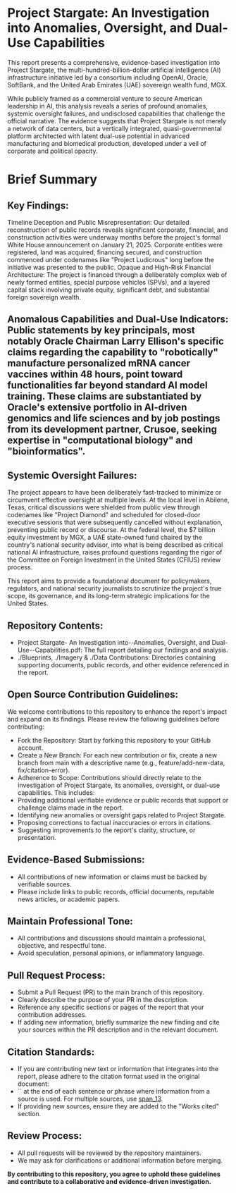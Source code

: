 # Project Stargate: An Investigation into Anomalies, Oversight, and Dual-Use Capabilities

This report presents a comprehensive, evidence-based investigation into Project Stargate, the multi-hundred-billion-dollar artificial intelligence (AI) infrastructure initiative led by a consortium including OpenAI, Oracle, SoftBank, and the United Arab Emirates (UAE) sovereign wealth fund, MGX.

While publicly framed as a commercial venture to secure American leadership in AI, this analysis reveals a series of profound anomalies, systemic oversight failures, and undisclosed capabilities that challenge the official narrative. The evidence suggests that Project Stargate is not merely a network of data centers, but a vertically integrated, quasi-governmental platform architected with latent dual-use potential in advanced manufacturing and biomedical production, developed under a veil of corporate and political opacity.

# Brief Summary

## Key Findings:
Timeline Deception and Public Misrepresentation: Our detailed reconstruction of public records reveals significant corporate, financial, and construction activities were underway months before the project's formal White House announcement on January 21, 2025. Corporate entities were registered, land was acquired, financing secured, and construction commenced under codenames like "Project Ludicrous" long before the initiative was presented to the public.
Opaque and High-Risk Financial Architecture: The project is financed through a deliberately complex web of newly formed entities, special purpose vehicles (SPVs), and a layered capital stack involving private equity, significant debt, and substantial foreign sovereign wealth.

## Anomalous Capabilities and Dual-Use Indicators: Public statements by key principals, most notably Oracle Chairman Larry Ellison's specific claims regarding the capability to "robotically" manufacture personalized mRNA cancer vaccines within 48 hours, point toward functionalities far beyond standard AI model training. These claims are substantiated by Oracle's extensive portfolio in AI-driven genomics and life sciences and by job postings from its development partner, Crusoe, seeking expertise in "computational biology" and "bioinformatics".

## Systemic Oversight Failures: 

The project appears to have been deliberately fast-tracked to minimize or circumvent effective oversight at multiple levels. At the local level in Abilene, Texas, critical discussions were shielded from public view through codenames like "Project Diamond" and scheduled for closed-door executive sessions that were subsequently cancelled without explanation, preventing public record or discourse. At the federal level, the $7 billion equity investment by MGX, a UAE state-owned fund chaired by the country's national security advisor, into what is being described as critical national AI infrastructure, raises profound questions regarding the rigor of the Committee on Foreign Investment in the United States (CFIUS) review process.

This report aims to provide a foundational document for policymakers, regulators, and national security journalists to scrutinize the project's true scope, its governance, and its long-term strategic implications for the United States.

## Repository Contents:
- Project Stargate- An Investigation into--Anomalies, Oversight, and Dual-Use--Capabilities.pdf: The full report detailing our findings and analysis.
- ./Blueprints, ./Imagery & ./Data Contributions: Directories containing supporting documents, public records, and other evidence referenced in the report.

## Open Source Contribution Guidelines:
We welcome contributions to this repository to enhance the report's impact and expand on its findings. 
Please review the following guidelines before contributing:
- Fork the Repository: Start by forking this repository to your GitHub account.
- Create a New Branch: For each new contribution or fix, create a new branch from main with a descriptive name (e.g., feature/add-new-data, fix/citation-error).
- Adherence to Scope: Contributions should directly relate to the investigation of Project Stargate, its anomalies, oversight, or dual-use capabilities. This includes:
- Providing additional verifiable evidence or public records that support or challenge claims made in the report.
- Identifying new anomalies or oversight gaps related to Project Stargate.
- Proposing corrections to factual inaccuracies or errors in citations.
- Suggesting improvements to the report's clarity, structure, or presentation.

## Evidence-Based Submissions: 
- All contributions of new information or claims must be backed by verifiable sources.
- Please include links to public records, official documents, reputable news articles, or academic papers.

## Maintain Professional Tone: 
- All contributions and discussions should maintain a professional, objective, and respectful tone.
- Avoid speculation, personal opinions, or inflammatory language.

## Pull Request Process:
- Submit a Pull Request (PR) to the main branch of this repository.
- Clearly describe the purpose of your PR in the description.
- Reference any specific sections or pages of the report that your contribution addresses.
- If adding new information, briefly summarize the new finding and cite your sources within the PR description and in the relevant document.

## Citation Standards: 
- If you are contributing new text or information that integrates into the report, please adhere to the citation format used in the original document:
- `` at the end of each sentence or phrase where information from a source is used. For multiple sources, use [span_13](end_span).
- If providing new sources, ensure they are added to the "Works cited" section.

## Review Process: 
- All pull requests will be reviewed by the repository maintainers.
- We may ask for clarifications or additional information before merging.

**By contributing to this repository, you agree to uphold these guidelines and contribute to a collaborative and evidence-driven investigation.**
